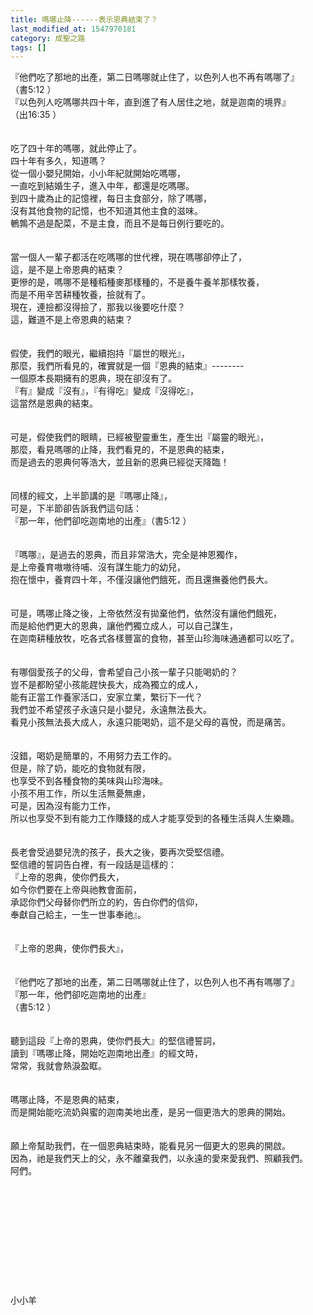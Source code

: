 ```yaml
---
title: 嗎哪止降------表示恩典結束了？
last_modified_at: 1547970181
category: 成聖之路
tags: []
---
```


『他們吃了那地的出產，第二日嗎哪就止住了，以色列人也不再有嗎哪了』<br>（書5:12 ）<br><!--more-->『以色列人吃嗎哪共四十年，直到進了有人居住之地，就是迦南的境界』<br>（出16:35 ）<br><br><br>吃了四十年的嗎哪，就此停止了。<br>四十年有多久，知道嗎？<br>從一個小嬰兒開始，小小年紀就開始吃嗎哪，<br>一直吃到結婚生子，進入中年，都還是吃嗎哪。<br>到四十歲為止的記憶裡，每日主食部分，除了嗎哪，<br>沒有其他食物的記憶，也不知道其他主食的滋味。<br>鵪鶉不過是配菜，不是主食，而且不是每日例行要吃的。<br><br><br>當一個人一輩子都活在吃嗎哪的世代裡，現在嗎哪卻停止了，<br>這，是不是上帝恩典的結束？<br>更慘的是，嗎哪不是種稻種麥那樣種的，不是養牛養羊那樣牧養，<br>而是不用辛苦耕種牧養，撿就有了。<br>現在，連撿都沒得撿了，那我以後要吃什麼？<br>這，難道不是上帝恩典的結束？<br><br><br>假使，我們的眼光，繼續抱持『屬世的眼光』，<br>那麼，我們所看見的，確實就是一個『恩典的結束』--------<br>一個原本長期擁有的恩典，現在卻沒有了。<br>『有』變成『沒有』，『有得吃』變成『沒得吃』，<br>這當然是恩典的結束。<br><br><br>可是，假使我們的眼睛，已經被聖靈重生，產生出『屬靈的眼光』，<br>那麼，看見嗎哪的止降，我們看見的，不是恩典的結束，<br>而是過去的恩典何等浩大，並且新的恩典已經從天降臨！<br><br><br>同樣的經文，上半節講的是『嗎哪止降』，<br>可是，下半節卻告訴我們這句話：<br>『那一年，他們卻吃迦南地的出產』（書5:12 ）<br><br><br>『嗎哪』，是過去的恩典，而且非常浩大，完全是神恩獨作，<br>是上帝養育嗷嗷待哺、沒有謀生能力的幼兒，<br>抱在懷中，養育四十年，不僅沒讓他們餓死，而且還撫養他們長大。<br><br><br>可是，嗎哪止降之後，上帝依然沒有拋棄他們，依然沒有讓他們餓死，<br>而是給他們更大的恩典，讓他們獨立成人，可以自己謀生，<br>在迦南耕種放牧，吃各式各樣豐富的食物，甚至山珍海味通通都可以吃了。<br><br><br>有哪個愛孩子的父母，會希望自己小孩一輩子只能喝奶的？<br>豈不是都盼望小孩能趕快長大，成為獨立的成人，<br>能有正當工作養家活口，安家立業，繁衍下一代？<br>我們並不希望孩子永遠只是小嬰兒，永遠無法長大。<br>看見小孩無法長大成人，永遠只能喝奶，這不是父母的喜悅，而是痛苦。<br><br><br>沒錯，喝奶是簡單的，不用努力去工作的。<br>但是，除了奶，能吃的食物就有限，<br>也享受不到各種食物的美味與山珍海味。<br>小孩不用工作，所以生活無憂無慮，<br>可是，因為沒有能力工作，<br>所以也享受不到有能力工作賺錢的成人才能享受到的各種生活與人生樂趣。<br><br><br>長老會受過嬰兒洗的孩子，長大之後，要再次受堅信禮。<br>堅信禮的誓詞告白裡，有一段話是這樣的：<br>『上帝的恩典，使你們長大，<br>如今你們要在上帝與祂教會面前，<br>承認你們父母替你們所立的約，告白你們的信仰，<br>奉獻自己給主，一生一世事奉祂』。<br><br><br>『上帝的恩典，使你們長大』，<br><br><br>『他們吃了那地的出產，第二日嗎哪就止住了，以色列人也不再有嗎哪了』<br>『那一年，他們卻吃迦南地的出產』<br>（書5:12 ）<br><br><br>聽到這段『上帝的恩典，使你們長大』的堅信禮誓詞，<br>讀到『嗎哪止降，開始吃迦南地出產』的經文時，<br>常常，我就會熱淚盈眶。<br><br><br>嗎哪止降，不是恩典的結束，<br>而是開始能吃流奶與蜜的迦南美地出產，是另一個更浩大的恩典的開始。<br><br><br>願上帝幫助我們，在一個恩典結束時，能看見另一個更大的恩典的開啟。<br>因為，祂是我們天上的父，永不離棄我們，以永遠的愛來愛我們、照顧我們。<br>阿們。<br><br><br><br><br><br><br><br><br><br><br><br>小小羊<br><br><br><br><br><br>
